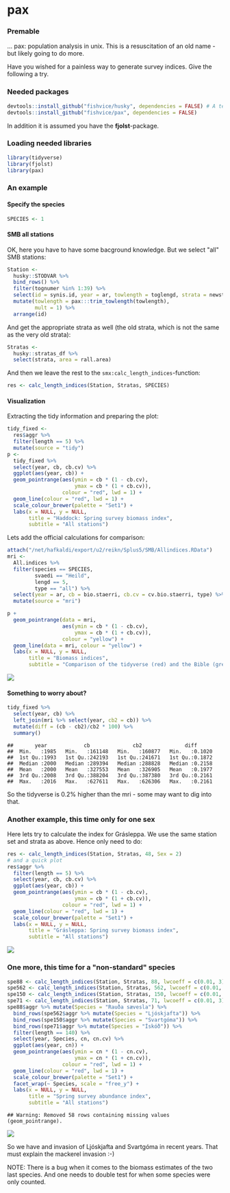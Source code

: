 # pax



### Premable

... pax: population analysis in unix. This is a resuscitation of an old name - but likely going to do more.

Have you wished for a painless way to generate survey indices. Give the following a try.

### Needed packages


```r
devtools::install_github("fishvice/husky", dependencies = FALSE) # A temporary measure
devtools::install_github("fishvice/pax", dependencies = FALSE)
```

In addition it is assumed you have the __fjolst__-package.

### Loading needed libraries


```r
library(tidyverse)
library(fjolst)
library(pax)
```

### An example

#### Specify the species


```r
SPECIES <- 1
```

#### SMB all stations

OK, here you have to have some bacground knowledge. But we select "all" SMB stations:


```r
Station <- 
  husky::STODVAR %>% 
  bind_rows() %>% 
  filter(tognumer %in% 1:39) %>% 
  select(id = synis.id, year = ar, towlength = toglengd, strata = newstrata) %>% 
  mutate(towlength = pax:::trim_towlength(towlength),
         mult = 1) %>% 
  arrange(id)
```

And get the appropriate strata as well (the old strata, which is not the same as the very old strata):


```r
Stratas <-
  husky::stratas_df %>% 
  select(strata, area = rall.area)
```

And then we leave the rest to the `smx:calc_length_indices`-function:


```r
res <- calc_length_indices(Station, Stratas, SPECIES)
```

#### Visualization

Extracting the tidy information and preparing the plot:

```r
tidy_fixed <-
  res$aggr %>% 
  filter(length == 5) %>% 
  mutate(source = "tidy")
p <- 
  tidy_fixed %>% 
  select(year, cb, cb.cv) %>% 
  ggplot(aes(year, cb)) +
  geom_pointrange(aes(ymin = cb * (1 - cb.cv),
                      ymax = cb * (1 + cb.cv)),
                  colour = "red", lwd = 1) +
  geom_line(colour = "red", lwd = 1) +
  scale_colour_brewer(palette = "Set1") +
  labs(x = NULL, y = NULL,
       title = "Haddock: Spring survey biomass index",
       subtitle = "All stations")
```

Lets add the official calculations for comparison:

```r
attach("/net/hafkaldi/export/u2/reikn/Splus5/SMB/Allindices.RData")
mri <- 
  All.indices %>% 
  filter(species == SPECIES,
         svaedi == "Heild",
         lengd == 5,
         type == "all") %>% 
  select(year = ar, cb = bio.staerri, cb.cv = cv.bio.staerri, type) %>% 
  mutate(source = "mri")

p +
  geom_pointrange(data = mri, 
                  aes(ymin = cb * (1 - cb.cv),
                      ymax = cb * (1 + cb.cv)),
                  colour = "yellow") +
  geom_line(data = mri, colour = "yellow") +
  labs(x = NULL, y = NULL,
       title = "Biomass indices",
       subtitle = "Comparison of the tidyverse (red) and the Bible (grey)")
```

![](README_files/figure-html/plot1-1.png)<!-- -->

#### Something to worry about?


```r
tidy_fixed %>% 
  select(year, cb) %>% 
  left_join(mri %>% select(year, cb2 = cb)) %>% 
  mutate(diff = (cb - cb2)/cb2 * 100) %>% 
  summary()
```

```
##       year            cb              cb2              diff       
##  Min.   :1985   Min.   :161148   Min.   :160877   Min.   :0.1020  
##  1st Qu.:1993   1st Qu.:242193   1st Qu.:241671   1st Qu.:0.1872  
##  Median :2000   Median :289394   Median :288828   Median :0.2158  
##  Mean   :2000   Mean   :327553   Mean   :326905   Mean   :0.1977  
##  3rd Qu.:2008   3rd Qu.:388204   3rd Qu.:387380   3rd Qu.:0.2161  
##  Max.   :2016   Max.   :627611   Max.   :626306   Max.   :0.2161
```

So the tidyverse is 0.2% higher than the mri - some may want to dig into that.

### Another example, this time only for one sex

Here lets try to calculate the index for Grásleppa. We use the same station set and strata as above. Hence only need to do:

```r
res <- calc_length_indices(Station, Stratas, 48, Sex = 2)
# and a quick plot
res$aggr %>% 
  filter(length == 5) %>% 
  select(year, cb, cb.cv) %>% 
  ggplot(aes(year, cb)) +
  geom_pointrange(aes(ymin = cb * (1 - cb.cv),
                      ymax = cb * (1 + cb.cv)),
                  colour = "red", lwd = 1) +
  geom_line(colour = "red", lwd = 1) +
  scale_colour_brewer(palette = "Set1") +
  labs(x = NULL, y = NULL,
       title = "Grásleppa: Spring survey biomass index",
       subtitle = "All stations")
```

![](README_files/figure-html/plot2-1.png)<!-- -->

### One more, this time for a "non-standard" species


```r
spe88 <- calc_length_indices(Station, Stratas, 88, lwcoeff = c(0.01, 3))
spe562 <- calc_length_indices(Station, Stratas, 562, lwcoeff = c(0.01, 3))
spe150 <- calc_length_indices(Station, Stratas, 150, lwcoeff = c(0.01, 3))
spe71 <- calc_length_indices(Station, Stratas, 71, lwcoeff = c(0.01, 3))
spe88$aggr %>% mutate(Species = "Rauða sævesla") %>% 
  bind_rows(spe562$aggr %>% mutate(Species = "Ljóskjafta")) %>% 
  bind_rows(spe150$aggr %>% mutate(Species = "Svartgóma")) %>% 
  bind_rows(spe71$aggr %>% mutate(Species = "Ískóð")) %>% 
  filter(length == 140) %>% 
  select(year, Species, cn, cn.cv) %>% 
  ggplot(aes(year, cn)) +
  geom_pointrange(aes(ymin = cn * (1 - cn.cv),
                      ymax = cn * (1 + cn.cv)),
                  colour = "red", lwd = 1) +
  geom_line(colour = "red", lwd = 1) +
  scale_colour_brewer(palette = "Set1") +
  facet_wrap(~ Species, scale = "free_y") +
  labs(x = NULL, y = NULL,
       title = "Spring survey abundance index",
       subtitle = "All stations")
```

```
## Warning: Removed 58 rows containing missing values (geom_pointrange).
```

![](README_files/figure-html/plot3-1.png)<!-- -->

So we have and invasion of Ljóskjafta and Svartgóma in recent years. That must explain the mackerel invasion :-)

NOTE: There is a bug when it comes to the biomass estimates of the two last species. And one needs to double test for when some species were only counted.
